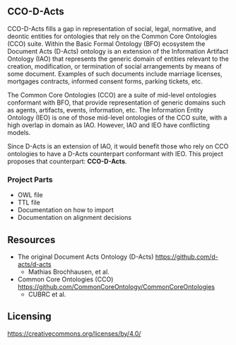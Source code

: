 ## CCO-D-Acts
CCO-D-Acts fills a gap in representation of social, legal, normative, and deontic entities for ontologies that rely on the Common Core Ontologies (CCO) suite. Within the Basic Formal Ontology (BFO) ecosystem the Document Acts (D-Acts) ontology is an extension of the Information Artifact Ontology (IAO) that represents the generic domain of entities relevant to the creation, modification, or termination of social arrangements by means of some document. Examples of such documents include marriage licenses, mortgages contracts, informed consent forms, parking tickets, etc.

The Common Core Ontologies (CCO) are a suite of mid-level ontologies conformant with BFO, that provide representation of generic domains such as agents, artifacts, events, information, etc. The Information Entity Ontology (IEO) is one of those mid-level ontologies of the CCO suite, with a high overlap in domain as IAO. However, IAO and IEO have conflicting models.

Since D-Acts is an extension of IAO, it would benefit those who rely on CCO ontologies to have a D-Acts counterpart conformant with IEO. This project proposes that counterpart: **CCO-D-Acts**.

### Project Parts
- OWL file
- TTL file
- Documentation on how to import
- Documentation on alignment decisions

## Resources
- The original Document Acts Ontology (D-Acts) https://github.com/d-acts/d-acts
  - Mathias Brochhausen, et al.
- Common Core Ontologies (CCO) https://github.com/CommonCoreOntology/CommonCoreOntologies
  - CUBRC et al.

## Licensing
https://creativecommons.org/licenses/by/4.0/
